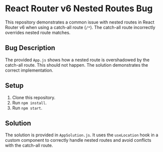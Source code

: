 # React Router v6 Nested Routes Bug

This repository demonstrates a common issue with nested routes in React Router v6 when using a catch-all route (`/*`).  The catch-all route incorrectly overrides nested route matches.

## Bug Description
The provided `App.js` shows how a nested route is overshadowed by the catch-all route.  This should not happen.  The solution demonstrates the correct implementation.

## Setup
1. Clone this repository.
2. Run `npm install`.
3. Run `npm start`.

## Solution
The solution is provided in `AppSolution.js`. It uses the `useLocation` hook in a custom component to correctly handle nested routes and avoid conflicts with the catch-all route.